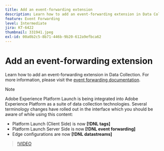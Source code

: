 ```yaml
---
title: Add an event-forwarding extension
description: Learn how to add an event-forwarding extension in Data Collection.
feature: Event Forwarding
level: Intermediate
jira: KT-6422
thumbnail: 331941.jpeg
exl-id: 00a0b2c5-8b71-446b-9b20-612a9efbca62
---
```

# Add an event-forwarding extension

Learn how to add an event-forwarding extension in Data Collection. For more information, please visit the [event forwarding documentation](https://experienceleague.adobe.com/docs/experience-platform/tags/event-forwarding/overview.html).

>[!NOTE]
>
>Adobe Experience Platform Launch is being integrated into Adobe Experience Platform as a suite of data collection technologies. Several terminology changes have rolled out in the interface which you should be aware of while using this content:
>
> * Platform Launch (Client Side) is now **[!DNL tags]** 
> * Platform Launch Server Side is now **[!DNL event forwarding]** 
> * Edge configurations are now **[!DNL datastreams]**

>[!VIDEO](https://video.tv.adobe.com/v/331941?learn=on)
